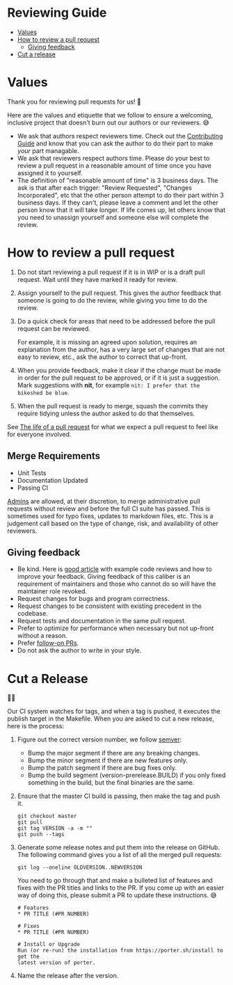 # Reviewing Guide

* [Values](#values)
* [How to review a pull request](#how-to-review-a-pull-request)
  * [Giving feedback](#giving-feedback)
* [Cut a release](#cut-a-release)


# Values

Thank you for reviewing pull requests for us! 💖

Here are the values and etiquette that we follow to ensure a welcoming, inclusive
project that doesn't burn out our authors or our reviewers. 😅

* We ask that authors respect reviewers time. Check out the
  [Contributing Guide](CONTRIBUTING.md) and know that you can ask the
  author to do their part to make _your_ part managable.
* We ask that reviewers respect authors time. Please do your best to review
  a pull request in a reasonable amount of time once you have assigned it to
  yourself.
* The definition of "reasonable amount of time" is 3 business days. The ask is
  that after each trigger: "Review Requested", "Changes Incorporated", etc that
  the other person attempt to do their part within 3 business days. If they
  can't, please leave a comment and let the other person know that it will take
  longer. If life comes up, let others know that you need to unassign yourself
  and someone else will complete the review.

# How to review a pull request

1. Do not start reviewing a pull request if it is in WIP or is a draft pull
   request. Wait until they have marked it ready for review.
1. Assign yourself to the pull request. This gives the author feedback that
   someone is going to do the review, while giving you time to do the review.
1. Do a quick check for areas that need to be addressed before the pull request
   can be reviewed.
   
   For example, it is missing an agreed upon solution, requires an explanation
   from the author, has a very large set of changes that are not easy to review,
   etc., ask the author to correct that up-front.
1. When you provide feedback, make it clear if the change must be made in order
   for the pull request to be approved, or if it is just a suggestion. Mark
   suggestions with **nit**, for example `nit: I prefer that the bikeshed be
   blue`.
1. When the pull request is ready to merge, squash the commits they require
   tidying unless the author asked to do that themselves.

See [The life of a pull request](CONTRIBUTING.md#the-life-of-a-pull-request) for 
what we expect a pull request to feel like for everyone involved.

## Merge Requirements

* Unit Tests
* Documentation Updated
* Passing CI

[Admins][admins] are allowed, at their discretion, to merge administrative pull
requests without review and before the full CI suite has passed. This is
sometimes used for typo fixes, updates to markdown files, etc. This is a
judgement call based on the type of change, risk, and availability of other
reviewers.

## Giving feedback

* Be kind. Here is [good article][kind-reviews] with example code reviews and 
  how to improve your feedback. Giving feedback of this caliber is an requirement 
  of maintainers and those who cannot do so will have the maintainer role revoked.
* Request changes for bugs and program correctness.
* Request changes to be consistent with existing precedent in the codebase.
* Request tests and documentation in the same pull request.
* Prefer to optimize for performance when necessary but not up-front without
  a reason.
* Prefer [follow-on PRs](CONTRIBUTING.md#follow-on-pr).
* Do not ask the author to write in your style.

[kind-reviews]: https://product.voxmedia.com/2018/8/21/17549400/kindness-and-code-reviews-improving-the-way-we-give-feedback

# Cut a Release

🧀💨

Our CI system watches for tags, and when a tag is pushed, it executes the
publish target in the Makefile. When you are asked to cut a new release,
here is the process:

1. Figure out the correct version number, we follow [semver](semver.org):
    * Bump the major segment if there are any breaking changes.
    * Bump the minor segment if there are new features only.
    * Bump the patch segment if there are bug fixes only.
    * Bump the build segment (version-prerelease.BUILD) if you only
      fixed something in the build, but the final binaries are the same.
1. Ensure that the master CI build is passing, then make the tag and push it.

    ```
    git checkout master
    git pull
    git tag VERSION -a -m ""
    git push --tags
    ```

1. Generate some release notes and put them into the release on GitHub.
    The following command gives you a list of all the merged pull requests:

    ```
    git log --oneline OLDVERSION..NEWVERSION
    ```

    You need to go through that and make a bulleted list of features
    and fixes with the PR titles and links to the PR. If you come up with an
    easier way of doing this, please submit a PR to update these instructions. 😅

    ```
    # Features
    * PR TITLE (#PR NUMBER)

    # Fixes
    * PR TITLE (#PR NUMBER)

    # Install or Upgrade
    Run (or re-run) the installation from https://porter.sh/install to get the 
    latest version of porter.
    ```
1. Name the release after the version.

[maintainers]: https://github.com/orgs/deislabs/teams/porter-maintainers
[admins]: https://github.com/orgs/deislabs/teams/porter-admins

